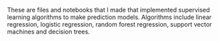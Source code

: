 These are files and notebooks that I made that implemented supervised learning algorithms to make prediction models. Algorithms include linear regression, logistic regression, random forest regression, support vector machines and decision trees.

